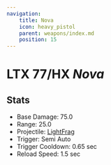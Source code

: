 ```yaml
---
navigation:
    title: Nova
    icon: heavy_pistol
    parent: weapons/index.md
    position: 15
---
```


# LTX 77/HX *Nova*
<ItemImage id="heavy_pistol" scale="3" />

## Stats
- Base Damage: 75.0
- Range: 25.0
- Projectile: [LightFrag](lightfrags.md)
- Trigger: Semi Auto
- Trigger Cooldown: 0.65 sec
- Reload Speed: 1.5 sec